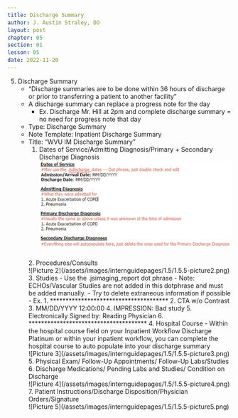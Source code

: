 ```yaml
---
title: Discharge Summary
author: J. Austin Straley, DO
layout: post
chapter: 05
section: 01
lesson: 05
date: 2022-11-20
---
```


5. Discharge Summary
    - “Discharge summaries are to be done within 36 hours of discharge or prior to transferring a patient to another facility”
    - A discharge summary can replace a progress note for the day
        - Ex. Discharge Mr. Hill at 2pm and complete discharge summary = no need for progress note that day
    - Type: Discharge Summary
    - Note Template: Inpatient Discharge Summary
    - Title: “WVU IM Discharge Summary”
        1. Dates of Service/Admitting Diagnosis/Primary + Secondary Discharge Diagnosis<br>
        ![Picture 1](/assets/images/internguidepages/1.5/1.5.5-picture1.png) 
        <br>
	    2. Procedures/Consults<br>
        ![Picture 2](/assets/images/internguidepages/1.5/1.5.5-picture2.png) 
        <br>
		3. Studies
            - Use the .jsimaging_report dot phrase
                - Note: ECHOs/Vascular Studies are not added in this dotphrase and must be added manually.
                - Try to delete extraneous information if possible
                    - Ex. 
						1. **************************************
						2. CTA w/o Contrast
						3. MM/DD/YYYY 12:00:00
						4. IMPRESSION: Bad study
						5. Electronically Signed by: Reading Physician
						6. **************************************
		4. Hospital Course
            - Within the hospital course field on your Inpatient Workflow Discharge Platinum or within your inpatient workflow, you can complete the hospital course to auto populate into your discharge summary<br>
        ![Picture 3](/assets/images/internguidepages/1.5/1.5.5-picture3.png) 
        <br>
		5. Physical Exam/ Follow-Up Appointments/ Follow-Up Labs/Studies
		6. Discharge Medications/ Pending Labs and Studies/ Condition on Discharge<br>
        ![Picture 4](/assets/images/internguidepages/1.5/1.5.5-picture4.png) 
        <br>
		7. Patient Instructions/Discharge Disposition/Physician Orders/Signature<br>
        ![Picture 5](/assets/images/internguidepages/1.5/1.5.5-picture5.png) 
        <br>

